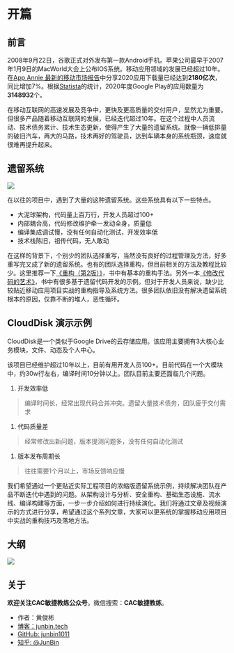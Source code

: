 # 开篇

## 前言

2008年9月22日，谷歌正式对外发布第一款Android手机。苹果公司最早于2007年1月9日的MacWorld大会上公布IOS系统。移动应用领域的发展已经超过10年。在[App Annie 最新的移动市场报告](https://www.appannie.com/cn/insights/market-data/mobile-2021-new-records-beckon/)中分享2020应用下载量已经达到**2180亿次**，同比增加7%。根据[Statista](https://www.statista.com/statistics/289418/number-of-available-apps-in-the-google-play-store-quarter/#:~:text=Google%20Play%3A%20number%20of%20available%20apps%20as%20of%20Q4%202020&text=This%20statistic%20gives%20information%20on,compared%20to%20the%20previous%20quarter.)的统计，2020年度Google Play的应用数量为**3148932**个。

在移动互联网的高速发展及竞争中，更快及更高质量的交付用户，显然尤为重要。但很多产品随着移动互联网的发展，已经迭代超过10年。在这个过程中人员流动、技术债务累计、技术生态更新，使得产生了大量的遗留系统。就像一辆低排量的破旧汽车，再大的马路，技术再好的驾驶员，达到车辆本身的系统瓶颈，速度就很难再提升起来。

## 遗留系统

![](https://p3-juejin.byteimg.com/tos-cn-i-k3u1fbpfcp/d71ae09f397e470181ee920425eacb1e~tplv-k3u1fbpfcp-zoom-1.image)

在以往的项目中，遇到了大量的这种遗留系统。这些系统具有以下一些特点。

* 大泥球架构，代码量上百万行，开发人员超过100+
* 内部耦合高，代码修改维护牵一发动全身，质量低
* 编译集成调试慢，没有任何自动化测试，开发效率低
* 技术栈陈旧，祖传代码，无人敢动

在这样的背景下，个别少的团队选择重写，当然没有良好的过程管理及方法，好多重写完又成了新的遗留系统。也有的团队选择重构，但目前相关的方法及教程比较少。这里推荐一下[《重构（第2版）》](https://book.douban.com/subject/33400354/)，书中有基本的重构手法。另外一本[《修改代码的艺术》](https://book.douban.com/subject/2248759/)，书中有很多基于遗留代码开发的示例。但对于开发人员来说，缺少比较贴近移动应用项目实战的重构指导及系统方法。很多团队依旧没有解决遗留系统根本的原因，仅靠不断的堆人，恶性循环。

## CloudDisk 演示示例

CloudDisk是一个类似于Google Drive的云存储应用。该应用主要拥有3大核心业务模块，文件、动态及个人中心。

该项目已经维护超过10年以上，目前有用开发人员100+。目前代码在一个大模块中，约30w行左右，编译时间10分钟以上。团队目前主要还面临几个问题。

1. 开发效率低

> 编译时间长，经常出现代码合并冲突。遗留大量技术债务，团队疲于交付需求

1. 代码质量差

> 经常修改出新问题，版本提测问题多，没有任何自动化测试

1. 版本发布周期长

> 往往需要1个月以上，市场反馈响应慢

我们希望通过一个更贴近实际工程项目的浓缩版遗留系统示例，持续解决团队在产品不断迭代中遇到的问题。从架构设计与分析、安全重构、基础生态设施、流水线、编译构建等方面，一步一步介绍如何进行持续演化。我们将通过文章及视频演示的方式进行分享，希望通过这个系列文章，大家可以更系统的掌握移动应用项目中实战的重构技巧及落地方法。

## 大纲

![](https://p3-juejin.byteimg.com/tos-cn-i-k3u1fbpfcp/6f82487e860346448589ed670b97319b~tplv-k3u1fbpfcp-zoom-1.image)

## 关于

**欢迎关注CAC敏捷教练公众号**。微信搜索：**CAC敏捷教练**。

* 作者：黄俊彬 
* [博客：junbin.tech](https://junbin.tech/)
* [GitHub: junbin1011 ](https://github.com/junbin1011)
* [知乎: @JunBin](https://www.zhihu.com/people/junbin-9-77)

